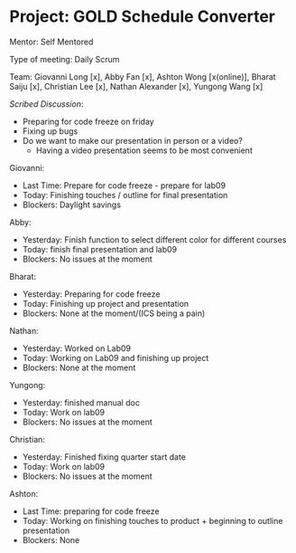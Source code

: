 # Project: GOLD Schedule Converter

Mentor: Self Mentored

Type of meeting: Daily Scrum

Team: Giovanni Long [x], Abby Fan [x], Ashton Wong [x(online)], Bharat Saiju [x], Christian Lee [x], Nathan Alexander [x], Yungong Wang [x]

*Scribed Discussion*:
- Preparing for code freeze on friday
- Fixing up bugs
- Do we want to make our presentation in person or a video?
  - Having a video presentation seems to be most convenient

Giovanni:
 - Last Time: Prepare for code freeze - prepare for lab09
 - Today: Finishing touches / outline for final presentation
 - Blockers: Daylight savings

Abby:
 - Yesterday: Finish function to select different color for different courses
 - Today: finish final presentation and lab09
 - Blockers: No issues at the moment

Bharat:
 - Yesterday: Preparing for code freeze
 - Today: Finishing up project and presentation
 - Blockers: None at the moment/(ICS being a pain)

Nathan:
 - Yesterday: Worked on Lab09
 - Today: Working on Lab09 and finishing up project
 - Blockers: None at the moment

Yungong:
 - Yesterday: finished manual doc
 - Today: Work on lab09
 - Blockers: No issues at the moment

Christian:
 - Yesterday: Finished fixing quarter start date
 - Today: Work on lab09
 - Blockers: No issues at the moment

Ashton:
- Last Time: preparing for code freeze
- Today: Working on finishing touches to product + beginning to outline presentation
- Blockers: None
